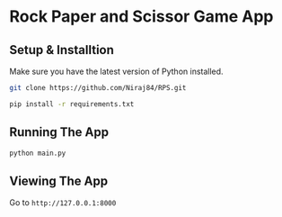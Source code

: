 # Rock Paper and Scissor Game App

## Setup & Installtion

Make sure you have the latest version of Python installed.

```bash
git clone https://github.com/Niraj84/RPS.git
```

```bash
pip install -r requirements.txt
```

## Running The App

```bash
python main.py
```

## Viewing The App

Go to `http://127.0.0.1:8000`
